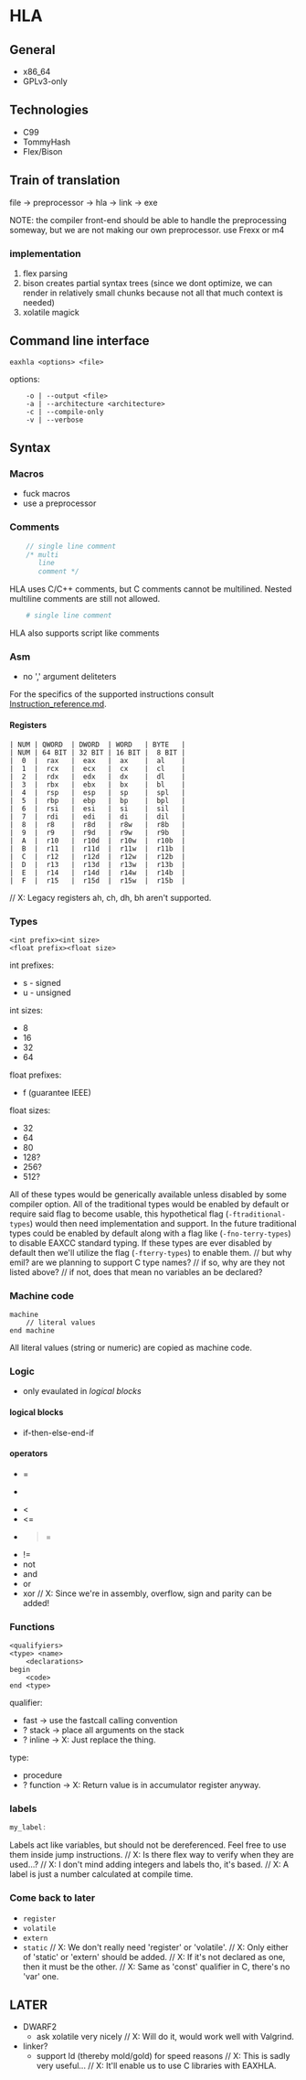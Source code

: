 # HLA

## General
+ x86\_64
+ GPLv3-only

## Technologies
+ C99
+ TommyHash
+ Flex/Bison

## Train of translation
file -> preprocessor -> hla -> link -> exe

NOTE: the compiler front-end should be able to handle the preprocessing someway,
       but we are not making our own preprocessor. use Frexx or m4

### implementation
1. flex parsing
2. bison creates partial syntax trees (since we dont optimize, we can render in relatively small chunks because not all that much context is needed)
3. xolatile magick

## Command line interface
```
eaxhla <options> <file>
```

options:
```
    -o | --output <file>
    -a | --architecture <architecture>
    -c | --compile-only
    -v | --verbose
```

## Syntax

### Macros
+ fuck macros
+ use a preprocessor

### Comments
```c
    // single line comment
    /* multi
       line
       comment */
```
HLA uses C/C++ comments,
but C comments cannot be multilined.
Nested multiline comments are still not allowed.
```sh
    # single line comment
```
HLA also supports script like comments


### Asm
+ no ',' argument deliteters

For the specifics of the supported instructions consult
[Instruction\_reference.md](Instruction\_reference.md).

#### Registers
```
| NUM | QWORD  | DWORD  | WORD   | BYTE   |
| NUM | 64 BIT | 32 BIT | 16 BIT |  8 BIT |
|  0  |  rax   |  eax   |  ax    |  al    |
|  1  |  rcx   |  ecx   |  cx    |  cl    |
|  2  |  rdx   |  edx   |  dx    |  dl    |
|  3  |  rbx   |  ebx   |  bx    |  bl    |
|  4  |  rsp   |  esp   |  sp    |  spl   |
|  5  |  rbp   |  ebp   |  bp    |  bpl   |
|  6  |  rsi   |  esi   |  si    |  sil   |
|  7  |  rdi   |  edi   |  di    |  dil   |
|  8  |  r8    |  r8d   |  r8w   |  r8b   |
|  9  |  r9    |  r9d   |  r9w   |  r9b   |
|  A  |  r10   |  r10d  |  r10w  |  r10b  |
|  B  |  r11   |  r11d  |  r11w  |  r11b  |
|  C  |  r12   |  r12d  |  r12w  |  r12b  |
|  D  |  r13   |  r13d  |  r13w  |  r13b  |
|  E  |  r14   |  r14d  |  r14w  |  r14b  |
|  F  |  r15   |  r15d  |  r15w  |  r15b  |
```
// X: Legacy registers ah, ch, dh, bh aren't supported.

### Types
```
<int prefix><int size>
<float prefix><float size>
```

int prefixes:
+ s - signed
+ u - unsigned

int sizes:
+ 8
+ 16
+ 32
+ 64

float prefixes:
+ f (guarantee IEEE)

float sizes:
+ 32
+ 64
+ 80
+ 128?
+ 256?
+ 512?

All of these types would be generically available unless disabled by some compiler option.
All of the traditional types would be enabled by default or require said flag to become usable,
this hypothetical flag (`-ftraditional-types`) would then need implementation and support.
In the future traditional types could be enabled by default along with a flag like
(`-fno-terry-types`) to disable EAXCC standard typing.
If these types are ever disabled by default
then we'll utilize the flag (`-fterry-types`) to enable them.
// but why emil? are we planning to support C type names?
  // if so, why are they not listed above?
  // if not, does that mean no variables an be declared?


### Machine code
```
machine
    // literal values
end machine
```
All literal values (string or numeric) are copied as machine code.

### Logic
+ only evaulated in _logical blocks_

#### logical blocks
+ if-then-else-end-if

#### operators
+ =
+ >
+ <
+ <=
+ >=
+ !=
+ not
+ and
+ or
+ xor
// X: Since we're in assembly, overflow, sign and parity can be added!

### Functions
```
<qualifyiers>
<type> <name>
    <declarations>
begin
    <code>
end <type>
```

qualifier:
+ fast -> use the fastcall calling convention
+ ? stack -> place all arguments on the stack
+ ? inline -> X: Just replace the thing.

type:
+ procedure
+ ? function -> X: Return value is in accumulator register anyway.

### labels
```C
my_label:
```
Labels act like variables, but should not be dereferenced.
Feel free to use them inside jump instructions.
// X: Is there flex way to verify when they are used...?
// X: I don't mind adding integers and labels tho, it's based.
// X: A label is just a number calculated at compile time.

### Come back to later
+ `register`
+ `volatile`
+ `extern`
+ `static`
// X: We don't really need 'register' or 'volatile'.
// X: Only either of 'static' or 'extern' should be added.
// X: If it's not declared as one, then it must be the other.
// X: Same as 'const' qualifier in C, there's no 'var' one.

## LATER
+ DWARF2
  - ask xolatile very nicely
  // X: Will do it, would work well with Valgrind.
+ linker?
  - support ld (thereby mold/gold) for speed reasons
  // X: This is sadly very useful...
  // X: It'll enable us to use C libraries with EAXHLA.
